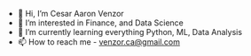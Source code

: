 - 👋 Hi, I’m Cesar Aaron Venzor
- 👀 I’m interested in Finance, and Data Science
- 🌱 I’m currently learning everything Python, ML, Data Analysis
- 📫 How to reach me - venzor.ca@gmail.com

<!---
Kaesarx10/Kaesarx10 is a ✨ special ✨ repository because its `README.md` (this file) appears on your GitHub profile.
You can click the Preview link to take a look at your changes.
--->
